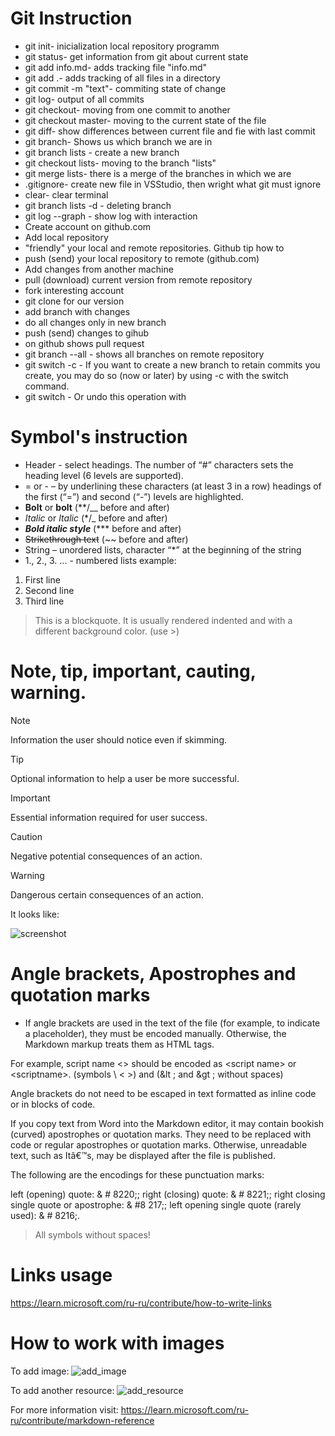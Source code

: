 # Git Instruction

* git init- inicialization local repository programm
* git status- get information from git about current state
* git add info.md- adds tracking file "info.md"
* git add .- adds tracking of all files in a directory
* git commit -m "text"- commiting state of change
* git log-  output of all commits
* git checkout- moving from one commit to another
* git checkout master- moving to the current state of the file
* git diff- show differences between current file and fie with last commit 
* git branch- Shows us which branch we are in
* git branch lists - create a new branch
* git checkout lists- moving to the branch "lists"
* git merge lists- there is a merge of the branches in which we are
* .gitignore- create new file in VSStudio, then wright what git must ignore
* clear- clear terminal
* git branch lists -d - deleting branch  
* git log --graph - show log with interaction
* Create account on github.com
* Add local repository
* "friendly" your local and remote repositories. Github tip how to
* push (send) your local repository to remote (github.com)
* Add changes from another machine
* pull (download) current version from remote repository
* fork interesting account
* git clone for our version
* add branch with changes
* do all changes only in new branch
* push (send) changes to gihub
* on github shows pull request
* git branch --all - shows all branches on remote repository
* git switch -c <new-branch-name> - If you want to create a new branch to retain commits you create, you may
do so (now or later) by using -c with the switch command.
* git switch - Or undo this operation with


# Symbol's instruction

* Header - select headings. The number of “#” characters sets the heading level (6 levels are supported).
* = or - – by underlining these characters (at least 3 in a row) headings of the first (“=”) and second (“-”) levels are highlighted.
* **Bolt** or __bolt__ (**/__ before and after)
* *Italic* or _Italic_ (*/_ before and after)
* ***Bold italic style*** (*** before and after)
* ~~Strikethrough text~~ (~~ before and after)
* String – unordered lists, character “*” at the beginning of the string 
* 1., 2., 3. ... - numbered lists
example:
1. First line
2. Second line
3. Third line

> This is a blockquote. It is usually rendered indented and with a different background color. (use >)


# Note, tip, important, cauting, warning.

> [!NOTE]
> Information the user should notice even if skimming.

> [!TIP]
> Optional information to help a user be more successful.

> [!IMPORTANT]
> Essential information required for user success.

> [!CAUTION]
> Negative potential consequences of an action.

> [!WARNING]
> Dangerous certain consequences of an action.

It looks like:

![screenshot](1.png)

 

# Angle brackets, Apostrophes and quotation marks

* If angle brackets are used in the text of the file (for example, to indicate a placeholder), they must be encoded manually. Otherwise, the Markdown markup treats them as HTML tags.

For example, script name <> should be encoded as &lt;script name&gt; or \<scriptname>. (symbols \ < >) and (&lt ;  and &gt ; without spaces)

Angle brackets do not need to be escaped in text formatted as inline code or in blocks of code.

If you copy text from Word into the Markdown editor, it may contain bookish (curved) apostrophes or quotation marks. They need to be replaced with code or regular apostrophes or quotation marks. Otherwise, unreadable text, such as Itâ€™s, may be displayed after the file is published.

The following are the encodings for these punctuation marks:

left (opening) quote: & # 8220;;
right (closing) quote: & # 8221;;
right closing single quote or apostrophe: & #8 217;;
left opening single quote (rarely used): & # 8216;.
> All symbols without spaces!

# Links usage
https://learn.microsoft.com/ru-ru/contribute/how-to-write-links

# How to work with images
To add image:
![add_image](2.png)

To add another resource:
![add_resource](3.png)

For more information visit:
https://learn.microsoft.com/ru-ru/contribute/markdown-reference
